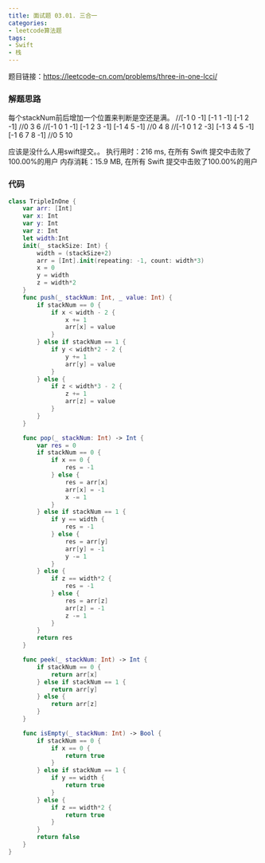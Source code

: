 ```yaml
---
title: 面试题 03.01. 三合一
categories:
- leetcode算法题
tags:
- Swift
- 栈
---
```


题目链接：https://leetcode-cn.com/problems/three-in-one-lcci/

### 解题思路
每个stackNum前后增加一个位置来判断是空还是满。
    //[-1 0 -1] [-1 1 -1] [-1 2 -1]
    //0          3          6
    //[-1 0 1 -1]  [-1 2 3 -1] [-1 4 5 -1]
    //0              4           8
    //[-1 0 1 2 -3] [-1 3 4 5 -1] [-1 6 7 8 -1]
    //0               5           10

应该是没什么人用swift提交。。
执行用时：216 ms, 在所有 Swift 提交中击败了100.00%的用户
内存消耗：15.9 MB, 在所有 Swift 提交中击败了100.00%的用户

### 代码

```swift
class TripleInOne {
    var arr: [Int]
    var x: Int
    var y: Int
    var z: Int
    let width:Int
    init(_ stackSize: Int) {
        width = (stackSize+2)
        arr = [Int].init(repeating: -1, count: width*3)
        x = 0
        y = width
        z = width*2
    }
    func push(_ stackNum: Int, _ value: Int) {
        if stackNum == 0 {
            if x < width - 2 {
                x += 1
                arr[x] = value
            }
        } else if stackNum == 1 {
            if y < width*2 - 2 {
                y += 1
                arr[y] = value
            }
        } else {
            if z < width*3 - 2 {
                z += 1
                arr[z] = value
            }
        }
    }

    func pop(_ stackNum: Int) -> Int {
        var res = 0
        if stackNum == 0 {
            if x == 0 {
                res = -1
            } else {
                res = arr[x]
                arr[x] = -1
                x -= 1
            }
        } else if stackNum == 1 {
            if y == width {
                res = -1
            } else {
                res = arr[y]
                arr[y] = -1
                y -= 1
            }
        } else {
            if z == width*2 {
                res = -1
            } else {
                res = arr[z]
                arr[z] = -1
                z -= 1
            }
        }
        return res
    }

    func peek(_ stackNum: Int) -> Int {
        if stackNum == 0 {
            return arr[x]
        } else if stackNum == 1 {
            return arr[y]
        } else {
            return arr[z]
        }
    }

    func isEmpty(_ stackNum: Int) -> Bool {
        if stackNum == 0 {
            if x == 0 {
                return true
            }
        } else if stackNum == 1 {
            if y == width {
                return true
            }
        } else {
            if z == width*2 {
                return true
            }
        }
        return false
    }
}
```